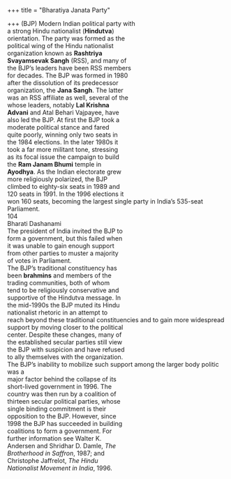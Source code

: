 +++
title = "Bharatiya Janata Party"

+++
(BJP) Modern Indian political party with  
a strong Hindu nationalist (**Hindutva**)  
orientation. The party was formed as the  
political wing of the Hindu nationalist  
organization known as **Rashtriya**  
**Svayamsevak Sangh** (RSS), and many of  
the BJP’s leaders have been RSS members  
for decades. The BJP was formed in 1980  
after the dissolution of its predecessor  
organization, the **Jana Sangh**. The latter  
was an RSS affiliate as well, several of the  
whose leaders, notably **Lal Krishna**  
**Advani** and Atal Behari Vajpayee, have  
also led the BJP. At first the BJP took a  
moderate political stance and fared  
quite poorly, winning only two seats in  
the 1984 elections. In the later 1980s it  
took a far more militant tone, stressing  
as its focal issue the campaign to build  
the **Ram Janam Bhumi** temple in  
**Ayodhya**. As the Indian electorate grew  
more religiously polarized, the BJP  
climbed to eighty-six seats in 1989 and  
120 seats in 1991. In the 1996 elections it  
won 160 seats, becoming the largest single party in India’s 535-seat Parliament.  
104  
Bharati Dashanami  
The president of India invited the BJP to  
form a government, but this failed when  
it was unable to gain enough support  
from other parties to muster a majority  
of votes in Parliament.  
The BJP’s traditional constituency has  
been **brahmins** and members of the  
trading communities, both of whom  
tend to be religiously conservative and  
supportive of the Hindutva message. In  
the mid-1990s the BJP muted its Hindu  
nationalist rhetoric in an attempt to  
reach beyond these traditional constituencies and to gain more widespread  
support by moving closer to the political  
center. Despite these changes, many of  
the established secular parties still view  
the BJP with suspicion and have refused  
to ally themselves with the organization.  
The BJP’s inability to mobilize such support among the larger body politic was a  
major factor behind the collapse of its  
short-lived government in 1996. The  
country was then run by a coalition of  
thirteen secular political parties, whose  
single binding commitment is their  
opposition to the BJP. However, since  
1998 the BJP has succeeded in building  
coalitions to form a government. For  
further information see Walter K.  
Andersen and Shridhar D. Damle, *The*  
*Brotherhood in Saffron*, 1987; and  
Christophe Jaffrelot, *The Hindu*  
*Nationalist Movement in India*, 1996.